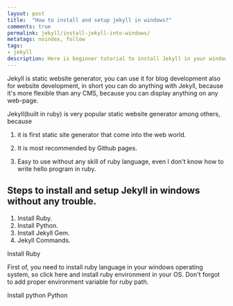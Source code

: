```yaml
---
layout: post
title:  "How to install and setup jekyll in windows?"
comments: true
permalink: jekyll/install-jekyll-into-windows/
metatags: noindex, follow
tags: 
- jekyll
description: Here is beginner tutorial to install Jekyll in your windows operation system. 
---
```


Jekyll is static website generator, you can use it for blog development also for website development, in short you can do anything with Jekyll, because it's more flexible than any CMS, because you can display anything on any web-page.

Jekyll(built in ruby) is very popular static website generator among others, because 

1) it is first static site generator that come into the web world.

2) It is most recommended by Github pages.

3) Easy to use without any skill of ruby language, even I don't know how to write hello program in ruby.

## Steps to install and setup Jekyll in windows without any trouble. ##

1. Install Ruby.
2. Install Python.
3. Install Jekyll Gem.
4. Jekyll Commands.

Install Ruby 

First of, you need to install ruby language in your windows operating system, so click here and install ruby environment in your OS. Don't forgot to add proper environment variable for ruby path.


Install python
Python 



